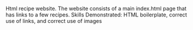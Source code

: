 Html recipe website.
The website consists of a main index.html page that has links to a few recipes.
Skills Demonstrated: HTML boilerplate, correct use of links, and correct use of images